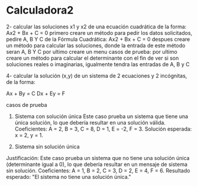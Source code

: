 # Calculadora2
2- calcular las soluciones x1 y x2 de una ecuación cuadrática de la forma: Ax2 + Bx + C = 0
primero creare un método para pedir los datos solicitados, pedire A, B Y C de la Fórmula Cuadrática: Ax2 + Bx + C = 0
despues creare un método para calcular las soluciones, donde la entrada de este método seran A, B Y C
por ultimo creare un menu
casos de prueba:
por ultimo creare un método para calcular el determinante con el fin de ver si son soluciones reales o imaginarias, igualmente tendra las entradas de A, B y C

4- calcular la solución (x,y) de un sistema de 2 ecuaciones y 2 incógnitas, de la forma: 

Ax + By = C
Dx + Ey = F

casos de prueba
1. Sistema con solución única
Este caso prueba un sistema que tiene una única solución, lo que debería resultar en una solución válida.
Coeficientes: A = 2, B = 3, C = 8, D = 1, E = -2, F = 3.
Solución esperada: x = 2, y = 1.

2. Sistema sin solución única

Justificación: Este caso prueba un sistema que no tiene una solución única (determinante igual a 0), lo que debería resultar en un mensaje de sistema sin solución.
Coeficientes: A = 1, B = 2, C = 3, D = 2, E = 4, F = 6.
Resultado esperado: "El sistema no tiene una solución única."

